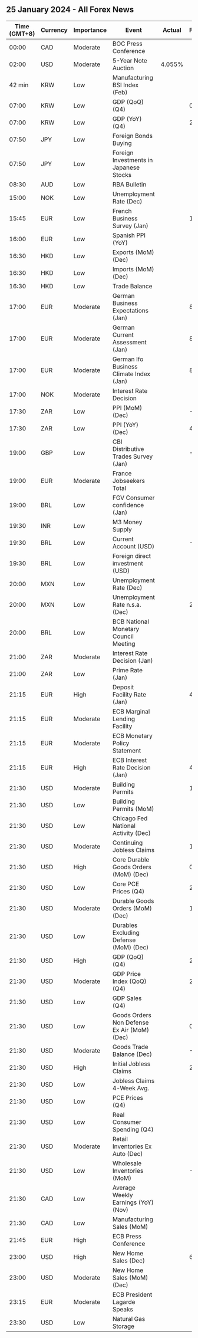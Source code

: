 ## 25 January 2024 - All Forex News

| Time (GMT+8) | Currency | Importance | Event | Actual | Forecast | Previous |
|------|----------|------------|-------|--------|----------|----------|
| 00:00 | CAD | Moderate | BOC Press Conference |  |  |  |
| 02:00 | USD | Moderate | 5-Year Note Auction | 4.055% |  | 3.801% |
| 42 min | KRW | Low | Manufacturing BSI Index (Feb) |  |  | 72 |
| 07:00 | KRW | Low | GDP (QoQ) (Q4) |  | 0.5% | 0.6% |
| 07:00 | KRW | Low | GDP (YoY) (Q4) |  | 2.1% | 1.4% |
| 07:50 | JPY | Low | Foreign Bonds Buying |  |  | 1,642.8B |
| 07:50 | JPY | Low | Foreign Investments in Japanese Stocks |  |  | 1,202.6B |
| 08:30 | AUD | Low | RBA Bulletin |  |  |  |
| 15:00 | NOK | Low | Unemployment Rate (Dec) |  |  | 3.7% |
| 15:45 | EUR | Low | French Business Survey (Jan) |  | 100 | 100 |
| 16:00 | EUR | Low | Spanish PPI (YoY) |  |  | -7.4% |
| 16:30 | HKD | Low | Exports (MoM) (Dec) |  |  | 7.4% |
| 16:30 | HKD | Low | Imports (MoM) (Dec) |  |  | 7.1% |
| 16:30 | HKD | Low | Trade Balance |  |  | -27.9B |
| 17:00 | EUR | Moderate | German Business Expectations (Jan) |  | 84.8 | 84.3 |
| 17:00 | EUR | Moderate | German Current Assessment (Jan) |  | 88.6 | 88.5 |
| 17:00 | EUR | Moderate | German Ifo Business Climate Index (Jan) |  | 86.7 | 86.4 |
| 17:00 | NOK | Moderate | Interest Rate Decision |  |  | 4.50% |
| 17:30 | ZAR | Low | PPI (MoM) (Dec) |  | -0.3% | -0.6% |
| 17:30 | ZAR | Low | PPI (YoY) (Dec) |  | 4.3% | 4.6% |
| 19:00 | GBP | Low | CBI Distributive Trades Survey (Jan) |  | -30 | -32 |
| 19:00 | EUR | Moderate | France Jobseekers Total |  |  | 2,826.6K |
| 19:00 | BRL | Low | FGV Consumer confidence (Jan) |  |  | 93.7 |
| 19:30 | INR | Low | M3 Money Supply |  |  | 10.9% |
| 19:30 | BRL | Low | Current Account (USD) |  | -7.43B | -1.60B |
| 19:30 | BRL | Low | Foreign direct investment (USD) |  |  | 7.80B |
| 20:00 | MXN | Low | Unemployment Rate (Dec) |  |  | 2.80% |
| 20:00 | MXN | Low | Unemployment Rate n.s.a. (Dec) |  | 2.60% | 2.70% |
| 20:00 | BRL | Low | BCB National Monetary Council Meeting |  |  |  |
| 21:00 | ZAR | Moderate | Interest Rate Decision (Jan) |  |  | 8.25% |
| 21:00 | ZAR | Low | Prime Rate (Jan) |  |  | 11.75% |
| 21:15 | EUR | High | Deposit Facility Rate (Jan) |  | 4.00% | 4.00% |
| 21:15 | EUR | Moderate | ECB Marginal Lending Facility |  |  | 4.75% |
| 21:15 | EUR | Moderate | ECB Monetary Policy Statement |  |  |  |
| 21:15 | EUR | High | ECB Interest Rate Decision (Jan) |  | 4.50% | 4.50% |
| 21:30 | USD | Moderate | Building Permits |  | 1.495M | 1.467M |
| 21:30 | USD | Low | Building Permits (MoM) |  |  | -2.1% |
| 21:30 | USD | Low | Chicago Fed National Activity (Dec) |  |  | 0.03 |
| 21:30 | USD | Moderate | Continuing Jobless Claims |  | 1,828K | 1,806K |
| 21:30 | USD | High | Core Durable Goods Orders (MoM) (Dec) |  | 0.2% | 0.5% |
| 21:30 | USD | Low | Core PCE Prices (Q4) |  | 2.00% | 2.00% |
| 21:30 | USD | Moderate | Durable Goods Orders (MoM) (Dec) |  | 1.1% | 5.4% |
| 21:30 | USD | Low | Durables Excluding Defense (MoM) (Dec) |  |  | 6.5% |
| 21:30 | USD | High | GDP (QoQ) (Q4) |  | 2.0% | 4.9% |
| 21:30 | USD | Moderate | GDP Price Index (QoQ) (Q4) |  | 2.3% | 3.3% |
| 21:30 | USD | Low | GDP Sales (Q4) |  |  | 3.6% |
| 21:30 | USD | Low | Goods Orders Non Defense Ex Air (MoM) (Dec) |  | 0.1% | 0.8% |
| 21:30 | USD | Moderate | Goods Trade Balance (Dec) |  | -88.70B | -90.27B |
| 21:30 | USD | High | Initial Jobless Claims |  | 200K | 187K |
| 21:30 | USD | Low | Jobless Claims 4-Week Avg. |  |  | 203.25K |
| 21:30 | USD | Low | PCE Prices (Q4) |  |  | 2.6% |
| 21:30 | USD | Low | Real Consumer Spending (Q4) |  |  | 3.1% |
| 21:30 | USD | Moderate | Retail Inventories Ex Auto (Dec) |  |  | -0.9% |
| 21:30 | USD | Low | Wholesale Inventories (MoM) |  | -0.2% | -0.2% |
| 21:30 | CAD | Low | Average Weekly Earnings (YoY) (Nov) |  |  | 4.03% |
| 21:30 | CAD | Low | Manufacturing Sales (MoM) |  |  | 1.2% |
| 21:45 | EUR | High | ECB Press Conference |  |  |  |
| 23:00 | USD | High | New Home Sales (Dec) |  | 645K | 590K |
| 23:00 | USD | Moderate | New Home Sales (MoM) (Dec) |  |  | -12.2% |
| 23:15 | EUR | Moderate | ECB President Lagarde Speaks |  |  |  |
| 23:30 | USD | Low | Natural Gas Storage |  |  | -154B |

